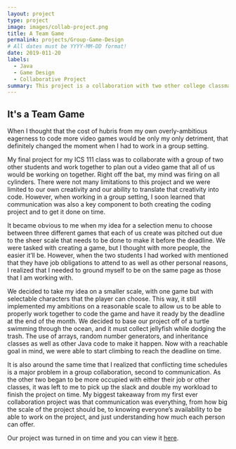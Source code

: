 ```yaml
---
layout: project
type: project
image: images/collab-project.png
title: A Team Game
permalink: projects/Group-Game-Design
# All dates must be YYYY-MM-DD format!
date: 2019-011-20
labels:
  - Java
  - Game Design
  - Collaborative Project
summary: This project is a collaboration with two other college classmates to create a coherent and enjoyable game.
---
```



## It's a Team Game
When I thought that the cost of hubris from my own overly-ambitious eagerness to code more video games would be only my only detriment, that definitely changed the moment when I had to work in a group setting. 

My final project for my ICS 111 class was to collaborate with a group of two other students and work together to plan out a video game that all of us would be working on together. Right off the bat, my mind was firing on all cylinders. There were not many limitations to this project and we were limited to our own creativity and our ability to translate that creativity into code. However, when working in a group setting, I soon learned that communication was also a key component to both creating the coding project and to get it done on time.

It became obvious to me when my idea for a selection menu to choose between three different games that each of us create was pitched out due to the sheer scale that needs to be done to make it before the deadline. We were tasked with creating a game, but I thought with more people, the easier it’ll be. However, when the two students I had worked with mentioned that they have job obligations to attend to as well as other personal reasons, I realized that I needed to ground myself to be on the same page as those that I am working with.

We decided to take my idea on a smaller scale, with one game but with selectable characters that the player can choose. This way, it still implemented my ambitions on a reasonable scale to allow us to be able to properly work together to code the game and have it ready by the deadline at the end of the month. We decided to base our project off of a turtle swimming through the ocean, and it must collect jellyfish while dodging the trash. The use of arrays, random number generators, and inheritance classes as well as other Java code to make it happen. Now with a reachable goal in mind, we were able to start climbing to reach the deadline on time.

It is also around the same time that I realized that conflicting time schedules is a major problem in a group collaboration, second to communication. As the other two began to be more occupied with either their job or other classes, it was left to me to pick up the slack and double my workload to finish the project on time. My biggest takeaway from my first ever collaboration project was that communication was everything, from how big the scale of the project should be, to knowing everyone’s availability to be able to work on the project, and just understanding how much each person can offer.

Our project was turned in on time and you can view it [here](https://youtu.be/2fO6JHkCsOw).
